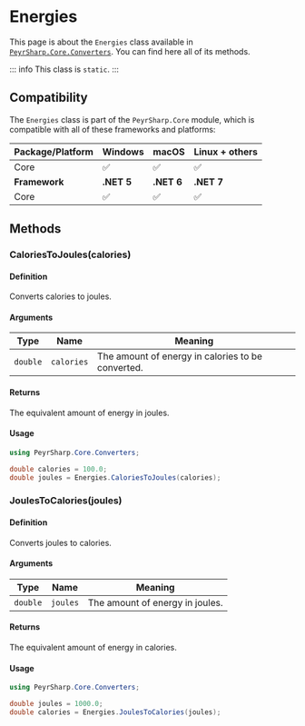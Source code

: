 # Energies
This page is about the `Energies` class available in [`PeyrSharp.Core.Converters`](/core/converters.md).
You can find here all of its methods.

::: info
This class is `static`.
:::

## Compatibility

The `Energies` class is part of the `PeyrSharp.Core` module, which is compatible with all of these frameworks and platforms:

| Package/Platform 	| Windows 	| macOS 	| Linux + others 	|
|------------------	|---------	|-------	|----------------	|
| Core            	| ✅       	| ✅     	| ✅              	|
| **Framework**         | **.NET 5** | **.NET 6**  | **.NET 7** |
| Core            	| ✅       	| ✅     	| ✅              	|

## Methods
### CaloriesToJoules(calories)
#### Definition

Converts calories to joules.

#### Arguments

| Type     | Name       | Meaning                                            |
|----------|------------|-----------------------------------------------------|
| `double` | `calories` | The amount of energy in calories to be converted.   |

#### Returns

The equivalent amount of energy in joules.

#### Usage

~~~ c#
using PeyrSharp.Core.Converters;

double calories = 100.0;
double joules = Energies.CaloriesToJoules(calories);
~~~

### JoulesToCalories(joules)
#### Definition

Converts joules to calories.

#### Arguments

| Type     | Name     | Meaning                      |
| -------- | -------- | ---------------------------- |
| `double` | `joules` | The amount of energy in joules. |

#### Returns

The equivalent amount of energy in calories.

#### Usage

~~~ c#
using PeyrSharp.Core.Converters;

double joules = 1000.0;
double calories = Energies.JoulesToCalories(joules);
~~~
